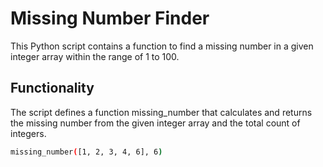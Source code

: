 # Missing Number Finder

This Python script contains a function to find a missing number in a given integer array within the range of 1 to 100.

## Functionality

The script defines a function missing_number that calculates and returns the missing number from the given integer array and the total count of integers.

```sh
missing_number([1, 2, 3, 4, 6], 6)
```